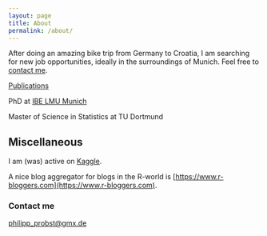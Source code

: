 ```yaml
---
layout: page
title: About
permalink: /about/
---
```


After doing an amazing bike trip from Germany to Croatia, I am searching for new job opportunities, ideally in the surroundings of Munich. Feel free to [contact me](mailto:philipp_probst@gmx.de). 

[Publications](https://scholar.google.de/citations?user=sQ-zbvkAAAAJ&hl=de)

PhD at [IBE LMU Munich](https://www.ibe.med.uni-muenchen.de/mitarbeiter/ehemalige/probst/index.html)

Master of Science in Statistics at TU Dortmund


## Miscellaneous

I am (was) active on [Kaggle](https://www.kaggle.com/icedragon).

A nice blog aggregator for blogs in the R-world is [https://www.r-bloggers.com](https://www.r-bloggers.com).

### Contact me

[philipp_probst@gmx.de](mailto:philipp_probst@gmx.de)
